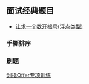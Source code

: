 ## 面试经典题目

* [让求一个数开根号(浮点类型)](面试高频题目/开根.md)



### 手撕排序





### 刷题

[剑指Offer专项训练](剑指Offer专项训练（剑2）)


